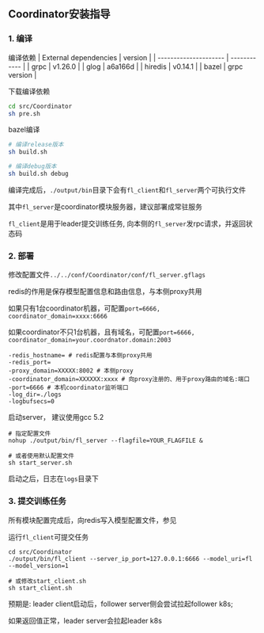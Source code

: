 Coordinator安装指导
------------

### 1. 编译 

编译依赖
| External dependencies | version      |
| --------------------- | ------------ |
| grpc                  | v1.26.0      |
| glog                  | a6a166d      |
| hiredis               | v0.14.1      |
| bazel                 | grpc version |

下载编译依赖
```bash
cd src/Coordinator
sh pre.sh
```

bazel编译
```bash
# 编译release版本
sh build.sh

# 编译debug版本
sh build.sh debug
```

编译完成后，`./output/bin`目录下会有`fl_client`和`fl_server`两个可执行文件

其中`fl_server`是coordinator模块服务器，建议部署成常驻服务

`fl_client`是用于leader提交训练任务, 向本侧的`fl_server`发rpc请求，并返回状态码

### 2. 部署

修改配置文件`../../conf/Coordinator/conf/fl_server.gflags`

redis的作用是保存模型配置信息和路由信息，与本侧proxy共用

如果只有1台coordinator机器，可配置`port=6666, coordinator_domain=xxxx:6666`

如果coordinator不只1台机器，且有域名，可配置`port=6666, coordinator_domain=your.coordnator.domain:2003`

```
-redis_hostname= # redis配置与本侧proxy共用
-redis_port=
-proxy_domain=XXXXX:8002 # 本侧proxy
-coordinator_domain=XXXXXX:xxxx # 向proxy注册的、用于proxy路由的域名:端口
-port=6666 # 本机coordinator监听端口
-log_dir=./logs
-logbufsecs=0
```

启动server， 建议使用gcc 5.2
```
# 指定配置文件
nohup ./output/bin/fl_server --flagfile=YOUR_FLAGFILE &

# 或者使用默认配置文件
sh start_server.sh
```

启动之后，日志在`logs`目录下

### 3. 提交训练任务

所有模块配置完成后，向redis写入模型配置文件，参见

运行`fl_client`可提交任务

```
cd src/Coordinator
./output/bin/fl_client --server_ip_port=127.0.0.1:6666 --model_uri=fl --model_version=1

# 或修改start_client.sh
sh start_client.sh
```

预期是: leader client启动后，follower server侧会尝试拉起follower k8s;

如果返回值正常，leader server会拉起leader k8s
